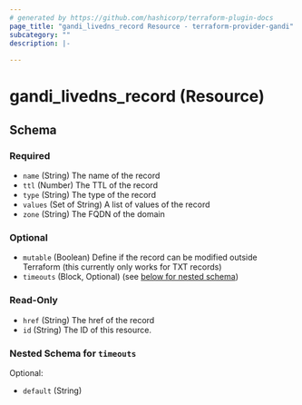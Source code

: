 ```yaml
---
# generated by https://github.com/hashicorp/terraform-plugin-docs
page_title: "gandi_livedns_record Resource - terraform-provider-gandi"
subcategory: ""
description: |-
  
---
```


# gandi_livedns_record (Resource)





<!-- schema generated by tfplugindocs -->
## Schema

### Required

- `name` (String) The name of the record
- `ttl` (Number) The TTL of the record
- `type` (String) The type of the record
- `values` (Set of String) A list of values of the record
- `zone` (String) The FQDN of the domain

### Optional

- `mutable` (Boolean) Define if the record can be modified outside Terraform (this currently only works for TXT records)
- `timeouts` (Block, Optional) (see [below for nested schema](#nestedblock--timeouts))

### Read-Only

- `href` (String) The href of the record
- `id` (String) The ID of this resource.

<a id="nestedblock--timeouts"></a>
### Nested Schema for `timeouts`

Optional:

- `default` (String)


